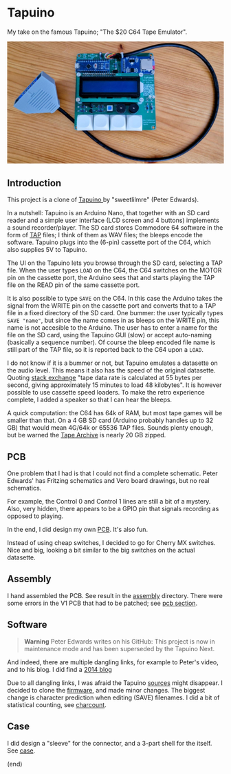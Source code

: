 # Tapuino

My take on the famous Tapuino; "The $20 C64 Tape Emulator".

![Tapuino](assembly/WithCable.jpg)


## Introduction

This project is a clone of [Tapuino ](https://github.com/sweetlilmre/tapuino) by "sweetlilmre" (Peter Edwards).

In a nutshell: Tapuino is an Arduino Nano, that together with an SD card reader and a 
simple user interface (LCD screen and 4 buttons) implements a sound recorder/player. 
The SD card stores Commodore 64 software in the form of 
[TAP](http://unusedino.de/ec64/technical/formats/tap.html) files; I think of them as 
WAV files; the bleeps encode the software. Tapuino plugs into the (6-pin) cassette 
port of the C64, which also supplies 5V to Tapuino.

The UI on the Tapuino lets you browse through the SD card, selecting a TAP file.
When the user types `LOAD` on the C64, the C64 switches on the MOTOR pin on the cassette 
port, the Arduino sees that and starts playing the TAP file on the READ pin of the same
cassette port.

It is also possible to type `SAVE` on the C64. In this case the Arduino takes the signal
from the WRITE pin on the cassette port and converts that to a TAP file in a fixed
directory of the SD card. One bummer: the user typically types `SAVE "name"`, but since
the name comes in as bleeps on the WRITE pin, this name is not accesible to the Arduino. 
The user has to enter a name for the file on the SD card, using the Tapuino GUI (slow) or accept 
auto-naming (basically a sequence number). Of course the bleep encoded file name is still
part of the TAP file, so it is reported back to the C64 upon a `LOAD`.

I do not know if it is a bummer or not, but Tapuino emulates a datasette on the audio level.
This means it also has the speed of the original datasette. Quoting 
[stack exchange](https://retrocomputing.stackexchange.com/questions/16700/did-computer-games-for-commodore-64-really-take-25-minutes-to-load-if-everyth#:~:text=In%20this%20answer%2C%20the%20C64,minutes%20to%20load%2048%20kilobytes)
"tape data rate is calculated at 55 bytes per second, giving approximately 15 minutes to load 48 kilobytes".
It is however possible to use cassette speed loaders.
To make the retro experience complete, I added a speaker so that I can hear the bleeps.

A quick computation: the C64 has 64k of RAM, but most tape games will be smaller than that.
On a 4 GB SD card (Arduino probably handles up to 32 GB) that would mean 4G/64k or 65536 
TAP files. Sounds plenty enough, but be warned the [Tape Archive](https://archive.org/details/Ultimate_Tape_Archive_V4.5) is nearly 20 GB zipped.


## PCB

One problem that I had is that I could not find a complete schematic. 
Peter Edwards' has Fritzing schematics and Vero board drawings, but no real schematics.

For example, the Control 0 and Control 1 lines are still a bit of a mystery.
Also, very hidden, there appears to be a GPIO pin that signals recording as opposed to playing. 

In the end, I did design my own [PCB](pcb).
It's also fun.

Instead of using cheap switches, I decided to go for Cherry MX switches.
Nice and big, looking a bit similar to the big switches on the actual datasette.


## Assembly

I hand assembled the PCB. See result in the [assembly](assembly) directory.
There were some errors in the V1 PCB that had to be patched; see [pcb section](pcb#schematics).


## Software

> **Warning** Peter Edwards writes on his GitHub: This project is now in maintenance mode and has been superseded by the Tapuino Next.

And indeed, there are multiple dangling links, for example to Peter's video, and to his blog. I did find a [2014 blog](https://sweetlilmre.blogspot.com/2014/07/tapuino-20-c64-tape-emulator.html)

Due to all dangling links, I was afraid the Tapuino [sources](https://github.com/sweetlilmre/tapuino) might disappear. 
I decided to clone the [firmware](firmware), and made minor changes.
The biggest change is character prediction when editing (SAVE) filenames.
I did a bit of statistical counting, see [charcount](charcount).



## Case

I did design a "sleeve" for the connector, and a 3-part shell for the itself.
See [case](case).



(end)

